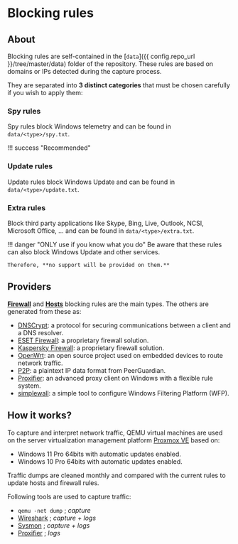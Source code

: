 # Blocking rules

## About

Blocking rules are self-contained in the [`data`]({{ config.repo_url }}/tree/master/data) folder of the repository.
These rules are based on domains or IPs detected during the capture process.

They are separated into **3 distinct categories** that must be chosen carefully if you wish to apply them:

### Spy rules

Spy rules block Windows telemetry and can be found in `data/<type>/spy.txt`.

!!! success "Recommended"

### Update rules

Update rules block Windows Update and can be found in `data/<type>/update.txt`.

### Extra rules

Block third party applications like Skype, Bing, Live, Outlook, NCSI, Microsoft Office, ... and can be found
in `data/<type>/extra.txt`.

!!! danger "ONLY use if you know what you do"
    Be aware that these rules can also block Windows Update and other services.
    
    Therefore, **no support will be provided on them.** 

## Providers

[**Firewall**](firewall.md) and [**Hosts**](hosts.md) blocking rules are the main types. The others are generated
from these as:

* [DNSCrypt](dnscrypt.md): a protocol for securing communications between a client and a DNS resolver.
* [ESET Firewall](eset.md): a proprietary firewall solution.
* [Kaspersky Firewall](kaspersky.md): a proprietary firewall solution.
* [OpenWrt](openwrt.md): an open source project used on embedded devices to route network traffic.
* [P2P](p2p.md): a plaintext IP data format from PeerGuardian.
* [Proxifier](proxifier.md): an advanced proxy client on Windows with a flexible rule system.
* [simplewall](simplewall.md): a simple tool to configure Windows Filtering Platform (WFP).

## How it works?

To capture and interpret network traffic, QEMU virtual machines are used on the server virtualization management
platform [Proxmox VE](https://www.proxmox.com/en/) based on:

* Windows 11 Pro 64bits with automatic updates enabled.
* Windows 10 Pro 64bits with automatic updates enabled.

Traffic dumps are cleaned monthly and compared with the current rules to update hosts and firewall rules.

Following tools are used to capture traffic:

* `qemu -net dump` ; _capture_
* [Wireshark](../app/dev/wireshark.md) ; _capture + logs_
* [Sysmon](../app/dev/sysmon.md) ; _capture + logs_
* [Proxifier](../app/dev/proxifier.md) ; _logs_
